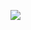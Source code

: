 [![](https://jitpack.io/v/stashmamatov/NurComposeChilli.svg)](https://jitpack.io/#stashmamatov/NurComposeChilli)
